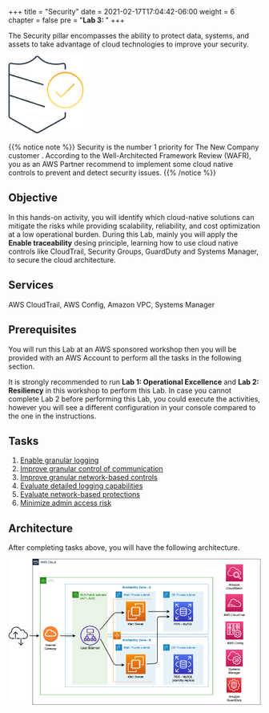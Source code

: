 +++
title = "Security"
date = 2021-02-17T17:04:42-06:00
weight = 6
chapter = false
pre = "<b>Lab 3:  </b>"
+++

The Security pillar encompasses the ability to protect data, systems, and assets to take advantage of cloud technologies to improve your security.

<img src="images/sec.png" alt="drawing" width="150"/>

{{% notice note %}}
Security is the number 1 priority for The New Company customer . According to the Well-Architected Framework Review (WAFR), you as an AWS Partner recommend to implement some cloud native controls to prevent and detect security issues. 
{{% /notice %}}

## Objective

In this hands-on activity, you will identify which cloud-native solutions can mitigate the risks while providing scalability, reliability, and cost optimization at a low operational burden. During this Lab, mainly you will apply the **Enable traceability** desing principle, learning how to use cloud native controls like CloudTrail, Security Groups, GuardDuty and Systems Manager, to secure the cloud architecture. 

## Services

AWS CloudTrail, AWS Config, Amazon VPC, Systems Manager

## Prerequisites

You will run this Lab at an AWS sponsored workshop then you will be provided with an AWS Account to perform all the tasks in the following section.

It is strongly recommended to run **Lab 1: Operational Excellence** and **Lab 2: Resiliency** in this workshop to perform this Lab. In case you cannot complete Lab 2 before performing this Lab, you could execute the activities, however you will see a different configuration in your console compared to the one in the instructions. 

## Tasks

1.	[Enable granular logging](https://main.d2azidedm760yt.amplifyapp.com/work4/task-1/)
1.	[Improve granular control of communication](https://main.d2azidedm760yt.amplifyapp.com/work4/task-2/)
1.	[Improve granular network-based controls](https://main.d2azidedm760yt.amplifyapp.com/work4/task-3/)
1.	[Evaluate detailed logging capabilities](https://main.d2azidedm760yt.amplifyapp.com/work4/task-4/)
1.	[Evaluate network-based protections](https://main.d2azidedm760yt.amplifyapp.com/work4/task-5/)
1.	[Minimize admin access risk](https://main.d2azidedm760yt.amplifyapp.com/work4/task-6/)

## Architecture

After completing tasks above, you will have the following architecture.

<img src="images/Lab3.png" alt="drawing" width="1200"/>